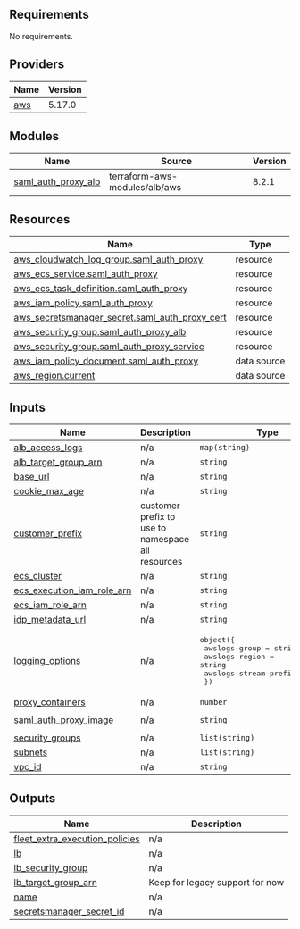 ## Requirements

No requirements.

## Providers

| Name | Version |
|------|---------|
| <a name="provider_aws"></a> [aws](#provider\_aws) | 5.17.0 |

## Modules

| Name | Source | Version |
|------|--------|---------|
| <a name="module_saml_auth_proxy_alb"></a> [saml\_auth\_proxy\_alb](#module\_saml\_auth\_proxy\_alb) | terraform-aws-modules/alb/aws | 8.2.1 |

## Resources

| Name | Type |
|------|------|
| [aws_cloudwatch_log_group.saml_auth_proxy](https://registry.terraform.io/providers/hashicorp/aws/latest/docs/resources/cloudwatch_log_group) | resource |
| [aws_ecs_service.saml_auth_proxy](https://registry.terraform.io/providers/hashicorp/aws/latest/docs/resources/ecs_service) | resource |
| [aws_ecs_task_definition.saml_auth_proxy](https://registry.terraform.io/providers/hashicorp/aws/latest/docs/resources/ecs_task_definition) | resource |
| [aws_iam_policy.saml_auth_proxy](https://registry.terraform.io/providers/hashicorp/aws/latest/docs/resources/iam_policy) | resource |
| [aws_secretsmanager_secret.saml_auth_proxy_cert](https://registry.terraform.io/providers/hashicorp/aws/latest/docs/resources/secretsmanager_secret) | resource |
| [aws_security_group.saml_auth_proxy_alb](https://registry.terraform.io/providers/hashicorp/aws/latest/docs/resources/security_group) | resource |
| [aws_security_group.saml_auth_proxy_service](https://registry.terraform.io/providers/hashicorp/aws/latest/docs/resources/security_group) | resource |
| [aws_iam_policy_document.saml_auth_proxy](https://registry.terraform.io/providers/hashicorp/aws/latest/docs/data-sources/iam_policy_document) | data source |
| [aws_region.current](https://registry.terraform.io/providers/hashicorp/aws/latest/docs/data-sources/region) | data source |

## Inputs

| Name | Description | Type | Default | Required |
|------|-------------|------|---------|:--------:|
| <a name="input_alb_access_logs"></a> [alb\_access\_logs](#input\_alb\_access\_logs) | n/a | `map(string)` | `{}` | no |
| <a name="input_alb_target_group_arn"></a> [alb\_target\_group\_arn](#input\_alb\_target\_group\_arn) | n/a | `string` | n/a | yes |
| <a name="input_base_url"></a> [base\_url](#input\_base\_url) | n/a | `string` | n/a | yes |
| <a name="input_cookie_max_age"></a> [cookie\_max\_age](#input\_cookie\_max\_age) | n/a | `string` | `"1h"` | no |
| <a name="input_customer_prefix"></a> [customer\_prefix](#input\_customer\_prefix) | customer prefix to use to namespace all resources | `string` | `"fleet"` | no |
| <a name="input_ecs_cluster"></a> [ecs\_cluster](#input\_ecs\_cluster) | n/a | `string` | n/a | yes |
| <a name="input_ecs_execution_iam_role_arn"></a> [ecs\_execution\_iam\_role\_arn](#input\_ecs\_execution\_iam\_role\_arn) | n/a | `string` | n/a | yes |
| <a name="input_ecs_iam_role_arn"></a> [ecs\_iam\_role\_arn](#input\_ecs\_iam\_role\_arn) | n/a | `string` | n/a | yes |
| <a name="input_idp_metadata_url"></a> [idp\_metadata\_url](#input\_idp\_metadata\_url) | n/a | `string` | n/a | yes |
| <a name="input_logging_options"></a> [logging\_options](#input\_logging\_options) | n/a | <pre>object({<br>    awslogs-group         = string<br>    awslogs-region        = string<br>    awslogs-stream-prefix = string<br>  })</pre> | n/a | yes |
| <a name="input_proxy_containers"></a> [proxy\_containers](#input\_proxy\_containers) | n/a | `number` | `1` | no |
| <a name="input_saml_auth_proxy_image"></a> [saml\_auth\_proxy\_image](#input\_saml\_auth\_proxy\_image) | n/a | `string` | `"itzg/saml-auth-proxy:1.12.0@sha256:ddff17caa00c1aad64d6c7b2e1d5eb93d97321c34d8ad12a25cfd8ce203db723"` | no |
| <a name="input_security_groups"></a> [security\_groups](#input\_security\_groups) | n/a | `list(string)` | n/a | yes |
| <a name="input_subnets"></a> [subnets](#input\_subnets) | n/a | `list(string)` | n/a | yes |
| <a name="input_vpc_id"></a> [vpc\_id](#input\_vpc\_id) | n/a | `string` | n/a | yes |

## Outputs

| Name | Description |
|------|-------------|
| <a name="output_fleet_extra_execution_policies"></a> [fleet\_extra\_execution\_policies](#output\_fleet\_extra\_execution\_policies) | n/a |
| <a name="output_lb"></a> [lb](#output\_lb) | n/a |
| <a name="output_lb_security_group"></a> [lb\_security\_group](#output\_lb\_security\_group) | n/a |
| <a name="output_lb_target_group_arn"></a> [lb\_target\_group\_arn](#output\_lb\_target\_group\_arn) | Keep for legacy support for now |
| <a name="output_name"></a> [name](#output\_name) | n/a |
| <a name="output_secretsmanager_secret_id"></a> [secretsmanager\_secret\_id](#output\_secretsmanager\_secret\_id) | n/a |
